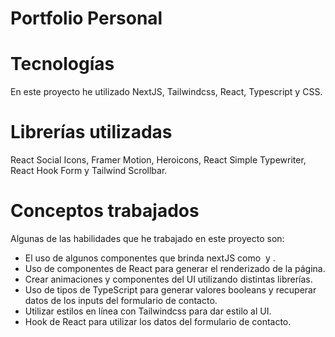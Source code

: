# Portfolio Personal

# Tecnologías
En este proyecto he utilizado NextJS, Tailwindcss, React, Typescript y CSS.

# Librerías utilizadas
React Social Icons, Framer Motion, Heroicons, React Simple Typewriter, React Hook Form y Tailwind Scrollbar.

# Conceptos trabajados
Algunas de las habilidades que he trabajado en este proyecto son:
- El uso de algunos componentes que brinda nextJS como <Image/> y <Link></Link>.
- Uso de componentes de React para generar el renderizado de la página.
- Crear animaciones y componentes del UI utilizando distintas librerías.
- Uso de tipos de TypeScript para generar valores booleans y recuperar datos de los inputs del formulario de contacto.
- Utilizar estilos en línea con Tailwindcss para dar estilo al UI.
- Hook de React para utilizar los datos del formulario de contacto.
